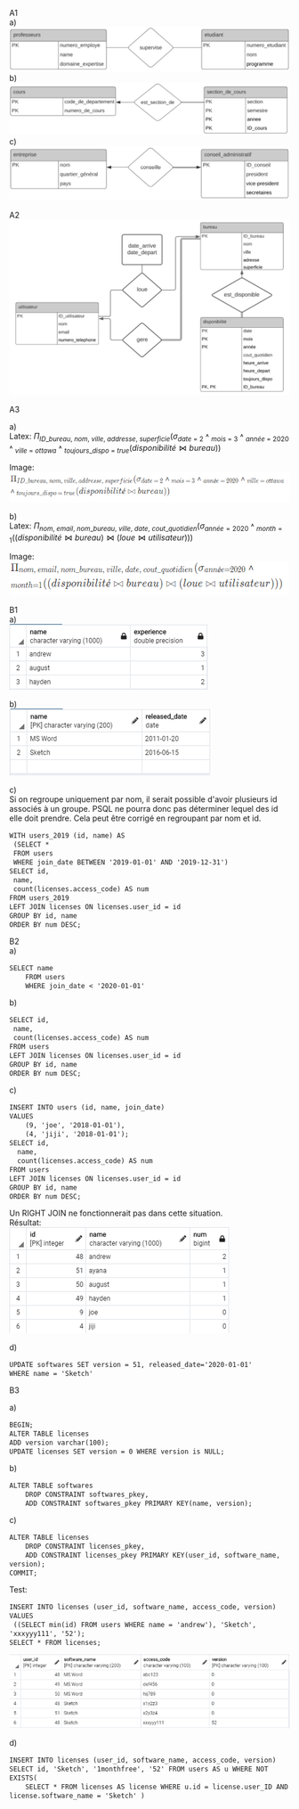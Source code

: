 A1\
a)
![A1_a](A1_a.PNG)
b)
![A1_b](A1_b.PNG)
c)
![A1_c](A1_c.PNG)

A2\
![A2](A2.PNG)


A3

a)\
Latex:
$\Pi_{ID\_bureau,\ nom,\ ville,\ addresse,\ superficie}(\sigma_{date\ =\ 2}$ ˄ $_{mois\ =\ 3}$ ˄ $_{année\ =\ 2020}$ ˄ $_{ville\ =\ ottawa}$ ˄ $_{toujours\_dispo\ =\ true}(disponibilité \bowtie bureau))$

Image:\
![A3_a](A3_a.PNG)


b)\
Latex:
$\Pi_{nom,\ email,\ nom\_bureau,\ ville,\ date,\ cout\_quotidien}(\sigma_{année = 2020}$ ˄ $_{month = 1}((disponibilité \bowtie bureau) \bowtie (loue\bowtie utilisateur)))$

Image:\
![A3_b](A3_b.PNG)

B1\
a)\
![B1_a](B1_a.PNG)

b)\
![B1_b](B1_b.PNG)


c)\
Si on regroupe uniquement par nom, il serait possible d'avoir plusieurs id associés à un groupe. PSQL ne pourra donc pas déterminer lequel des id elle doit prendre. Cela peut être corrigé en regroupant par nom et id.

```
WITH users_2019 (id, name) AS
 (SELECT *
 FROM users
 WHERE join_date BETWEEN '2019-01-01' AND '2019-12-31')
SELECT id,
 name,
 count(licenses.access_code) AS num
FROM users_2019
LEFT JOIN licenses ON licenses.user_id = id
GROUP BY id, name
ORDER BY num DESC;
```

B2\
a)
```
SELECT name
 	FROM users
	WHERE join_date < '2020-01-01'
```
b)
```
SELECT id,
 name,
 count(licenses.access_code) AS num
FROM users
LEFT JOIN licenses ON licenses.user_id = id
GROUP BY id, name
ORDER BY num DESC;
```
c)
```
INSERT INTO users (id, name, join_date)
VALUES
 	(9, 'joe', '2018-01-01'),
 	(4, 'jiji', '2018-01-01');
SELECT id,
  name,
  count(licenses.access_code) AS num
FROM users
LEFT JOIN licenses ON licenses.user_id = id
GROUP BY id, name
ORDER BY num DESC;
```
Un RIGHT JOIN ne fonctionnerait pas dans cette situation.\
Résultat:\
![B2_c](B2_c.PNG)

d)
```
UPDATE softwares SET version = 51, released_date='2020-01-01' 
WHERE name = 'Sketch'
```

B3

a)
```
BEGIN;
ALTER TABLE licenses
ADD version varchar(100);
UPDATE licenses SET version = 0 WHERE version is NULL;
```
b)
```
ALTER TABLE softwares 
	DROP CONSTRAINT softwares_pkey,
	ADD CONSTRAINT softwares_pkey PRIMARY KEY(name, version);
```
c)
```
ALTER TABLE licenses
	DROP CONSTRAINT licenses_pkey,
	ADD CONSTRAINT licenses_pkey PRIMARY KEY(user_id, software_name, version);
COMMIT;
```
Test:
```
INSERT INTO licenses (user_id, software_name, access_code, version)
VALUES
 ((SELECT min(id) FROM users WHERE name = 'andrew'), 'Sketch', 'xxxyyy111', '52');
SELECT * FROM licenses;
```
![B3_c](B3_c.PNG)

d)
```
INSERT INTO licenses (user_id, software_name, access_code, version)
SELECT id, 'Sketch', '1monthfree', '52' FROM users AS u WHERE NOT EXISTS(
	SELECT * FROM licenses AS license WHERE u.id = license.user_ID AND license.software_name = 'Sketch' ) 
```









